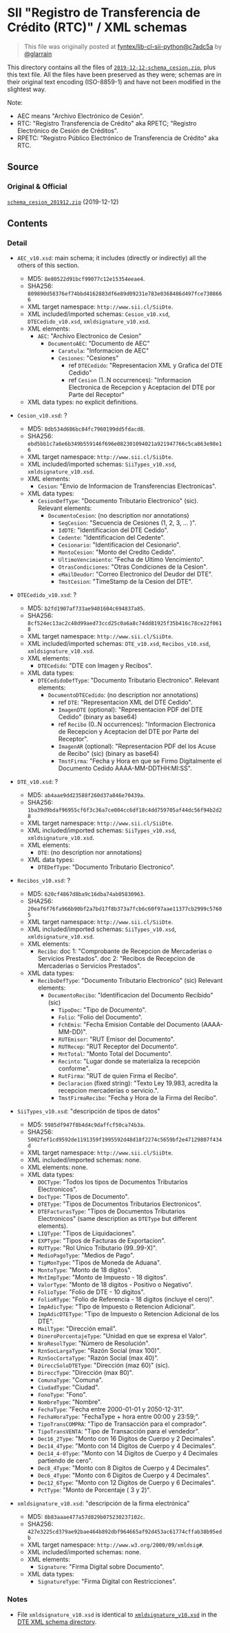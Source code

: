 # SII "Registro de Transferencia de Crédito (RTC)" / XML schemas

> This file was originally posted at [fyntex/lib-cl-sii-python@c7adc5a](https://github.com/fyntex/lib-cl-sii-python/pull/18/commits/c7adc5a2cbf9049c6143661547c8e19aa436e220)
> by [@glarrain](https://github.com/glarrain)

This directory contains all the files of [`2019-12-12-schema_cesion.zip`](../README.md), plus this text file.
All the files have been preserved as they were; schemas are in their original text encoding
(ISO-8859-1) and have not been modified in the slightest way.

Note:
- AEC means "Archivo Electrónico de Cesión".
- RTC: "Registro Transferencia de Crédito" aka RPETC; "Registro Electrónico de Cesión de Créditos".
- RPETC: "Registro Público Electrónico de Transferencia de Crédito" aka RTC.


## Source


### Original & Official

[`schema_cesion_201912.zip`](../README.md) (2019-12-12)


## Contents


### Detail

- `AEC_v10.xsd`: main schema; it includes (directly or indirectly) all the others of this section.
  - MD5: `8e80522d91bcf99077c12e15354eeae4`.
  - SHA256: `809890d58376ef74bbd4162883df6e89d09231e783e0368486d497fce7308666`
  - XML target namespace: `http://www.sii.cl/SiiDte`.
  - XML included/imported schemas: `Cesion_v10.xsd`, `DTECedido_v10.xsd`, `xmldsignature_v10.xsd`.
  - XML elements:
    - `AEC`: "Archivo Electronico de Cesion"
      - `DocumentoAEC`: "Documento de AEC"
        - `Caratula`: "Informacion de AEC"
        - `Cesiones`: "Cesiones"
          - ref `DTECedido`: "Representacion XML y Grafica del DTE Cedido"
          - ref `Cesion` (1..N occurrences):
            "Informacion Electronica de Recepcion y Aceptacion del DTE por Parte del Receptor"
  - XML data types: no explicit definitions.

- `Cesion_v10.xsd`: ?
  - MD5: `8db534d686bc84fc7960199dd5fdacd8`.
  - SHA256: `ebd5bb1c7a6e6b349b559146f696e082301094021a921947766c5ca863e98e16`
  - XML target namespace: `http://www.sii.cl/SiiDte`.
  - XML included/imported schemas: `SiiTypes_v10.xsd`, `xmldsignature_v10.xsd`.
  - XML elements:
    - `Cesion`: "Envio de Informacion de Transferencias  Electronicas".
  - XML data types:
    - `CesionDefType`: "Documento Tributario Electronico" (sic).
      Relevant elements:
      - `DocumentoCesion`: (no description nor annotations)
        - `SeqCesion`: "Secuencia de Cesiones (1, 2, 3, ... )".
        - `IdDTE`: "Identificacion del DTE Cedido".
        - `Cedente`: "Identificacion del Cedente".
        - `Cesionario`: "Identificacion del Cesionario".
        - `MontoCesion`: "Monto del Credito Cedido".
        - `UltimoVencimiento`: "Fecha de Ultimo Vencimiento".
        - `OtrasCondiciones`: "Otras Condiciones de la Cesion".
        - `eMailDeudor`: "Correo Electronico del Deudor del DTE".
        - `TmstCesion`: "TimeStamp de la Cesion del DTE".

- `DTECedido_v10.xsd`: ?
  - MD5: `b2fd1907af733ae9401604c694837a85`.
  - SHA256: `8cf524ec13ac2c48d99aed73ccd25c0a6a8c74dd81925f35b416c78ce22f0618`
  - XML target namespace: `http://www.sii.cl/SiiDte`.
  - XML included/imported schemas: `DTE_v10.xsd`, `Recibos_v10.xsd`, `xmldsignature_v10.xsd`.
  - XML elements:
    - `DTECedido`: "DTE con Imagen y Recibos".
  - XML data types:
    - `DTECedidoDefType`: "Documento Tributario Electronico".
      Relevant elements:
      - `DocumentoDTECedido`: (no description nor annotations)
        - ref `DTE`: "Representacion XML del DTE Cedido".
        - `ImagenDTE` (optional): "Representacion PDF del DTE Cedido" (binary as base64)
        - ref `Recibo` (0..N occurrences):
          "Informacion Electronica de Recepcion y Aceptacion del DTE por Parte del Receptor".
        - `ImagenAR` (optional):
          "Representacion PDF del los Acuse de Recibo" (sic) (binary as base64)
        - `TmstFirma`:
          "Fecha y Hora en que se Firmo Digitalmente el Documento Cedido AAAA-MM-DDTHH:MI:SS".

- `DTE_v10.xsd`: ?
  - MD5: `ab4aae9dd23588f260d37a846e70439a`.
  - SHA256: `1ba39d9bdaf96955cf6f3c36a7ce004cc6df18c4dd759705af44dc56f94b2d28`
  - XML target namespace: `http://www.sii.cl/SiiDte`.
  - XML included/imported schemas: `SiiTypes_v10.xsd`, `xmldsignature_v10.xsd`.
  - XML elements:
    - `DTE`: (no description nor annotations)
  - XML data types:
    - `DTEDefType`: "Documento Tributario Electronico".

- `Recibos_v10.xsd`: ?
  - MD5: `620cf4867d8ba9c16dba74ab05830963`.
  - SHA256: `20eaf6f76fa966b90bf2a7bd17f8b373a7fcb6c60f97aae11377cb2999c57605`
  - XML target namespace: `http://www.sii.cl/SiiDte`.
  - XML included/imported schemas: `SiiTypes_v10.xsd`, `xmldsignature_v10.xsd`.
  - XML elements:
    - `Recibo`:
        doc 1: "Comprobante de Recepcion de Mercaderias o Servicios Prestados".
        doc 2: "Recibos de Recepcion de Mercaderias o Servicios Prestados".
  - XML data types:
    - `ReciboDefType`: "Documento Tributario Electronico" (sic)
      Relevant elements:
      - `DocumentoRecibo`: "Identificacion del Documento Recibido" (sic)
        - `TipoDoc`: "Tipo de Documento".
        - `Folio`: "Folio del Documento".
        - `FchEmis`: "Fecha Emision Contable del Documento (AAAA-MM-DD)".
        - `RUTEmisor`: "RUT Emisor del Documento".
        - `RUTRecep`: "RUT Receptor del Documento".
        - `MntTotal`: "Monto Total del Documento".
        - `Recinto`: "Lugar donde se materializa la recepción conforme".
        - `RutFirma`: "RUT de quien Firma el Recibo".
        - `Declaracion` (fixed string):
          "Texto Ley 19.983, acredita la recepcion mercaderías o servicio.".
        - `TmstFirmaRecibo`: "Fecha y Hora de la Firma del Recibo".

- `SiiTypes_v10.xsd`: "descripción de tipos de datos"
  - MD5: `5985df947f8b4d4c9daffcf50ca74b3a`.
  - SHA256: `5002fef1cd9592de1191359f1995592d48d18f2274c5659bf2e47129807f434d`
  - XML target namespace: `http://www.sii.cl/SiiDte`.
  - XML included/imported schemas: none.
  - XML elements: none.
  - XML data types:
    - `DOCType`: "Todos los tipos de Documentos Tributarios Electronicos".
    - `DocType`: "Tipos de Documento".
    - `DTEType`: "Tipos de Documentos Tributarios Electronicos".
    - `DTEFacturasType`: "Tipos de Documentos Tributarios Electronicos" (same description as
      `DTEType` but different elements).
    - `LIQType`: "Tipos de Liquidaciones".
    - `EXPType`: "Tipos de Facturas de  Exportacion".
    - `RUTType`: "Rol Unico Tributario (99..99-X)".
    - `MedioPagoType`: "Medios de Pago".
    - `TipMonType`: "Tipos de Moneda de Aduana".
    - `MontoType`: "Monto de 18 digitos".
    - `MntImpType`: "Monto de Impuesto - 18 digitos".
    - `ValorType`: "Monto de 18 digitos - Positivo o Negativo".
    - `FolioType`: "Folio de DTE - 10 digitos".
    - `FolioRType`: "Folio de Referencia - 18 digitos (incluye el cero)".
    - `ImpAdicType`: "Tipo de Impuesto o Retencion Adicional".
    - `ImpAdicDTEType`: "Tipo de Impuesto o Retencion Adicional de los DTE".
    - `MailType`: "Dirección email".
    - `DineroPorcentajeType`: "Unidad en que se expresa el Valor".
    - `NroResolType`: "Número de Resolución".
    - `RznSocLargaType`: "Razón Social (max 100)".
    - `RznSocCortaType`: "Razón Social (max 40)".
    - `DireccSoloDTEType`: "Dirección (maz 60)" (sic).
    - `DireccType`: "Dirección (max 80)".
    - `ComunaType`: "Comuna".
    - `CiudadType`: "Ciudad".
    - `FonoType`: "Fono".
    - `NombreType`: "Nombre".
    - `FechaType`: "Fecha entre 2000-01-01 y 2050-12-31".
    - `FechaHoraType`: "FechaType + hora entre 00:00 y 23:59;".
    - `TipoTransCOMPRA`: "Tipo de Transacción para el comprador".
    - `TipoTransVENTA`: "Tipo de Transacción para el vendedor".
    - `Dec16_2Type`: "Monto con 16 Digitos de Cuerpo y 2 Decimales".
    - `Dec14_4Type`: "Monto con 14 Digitos de Cuerpo y 4 Decimales".
    - `Dec14_4-0Type`: "Monto con 14 Digitos de Cuerpo y 4 Decimales partiendo de cero".
    - `Dec8_4Type`: "Monto con 8 Digitos de Cuerpo y 4 Decimales".
    - `Dec6_4Type`: "Monto con 6 Digitos de Cuerpo y 4 Decimales".
    - `Dec12_6Type`: "Monto con 12 Digitos de Cuerpo y 6 Decimales".
    - `PctType`: "Monto de Porcentaje ( 3 y 2)".

- `xmldsignature_v10.xsd`: "descripción de la firma electrónica"
  - MD5: `8b83aaae477a57d829b075230237102c`.
  - SHA256: `427e3225cd379ae92bae464b892dbf964665af92d453ac61774cffab38b95edb`
  - XML target namespace: `http://www.w3.org/2000/09/xmldsig#`.
  - XML included/imported schemas: none.
  - XML elements:
    - `Signature`: "Firma Digital sobre Documento".
  - XML data types:
    - `SignatureType`: "Firma Digital con Restricciones".


### Notes

- File `xmldsignature_v10.xsd` is identical to [`xmldsignature_v10.xsd`](../../../dte/2011-05-30-schema_dte/schema_dte/xmldsignature_v10.xsd) in the [DTE XML schema directory](../../../dte/2011-05-30-schema_dte/schema_dte).
